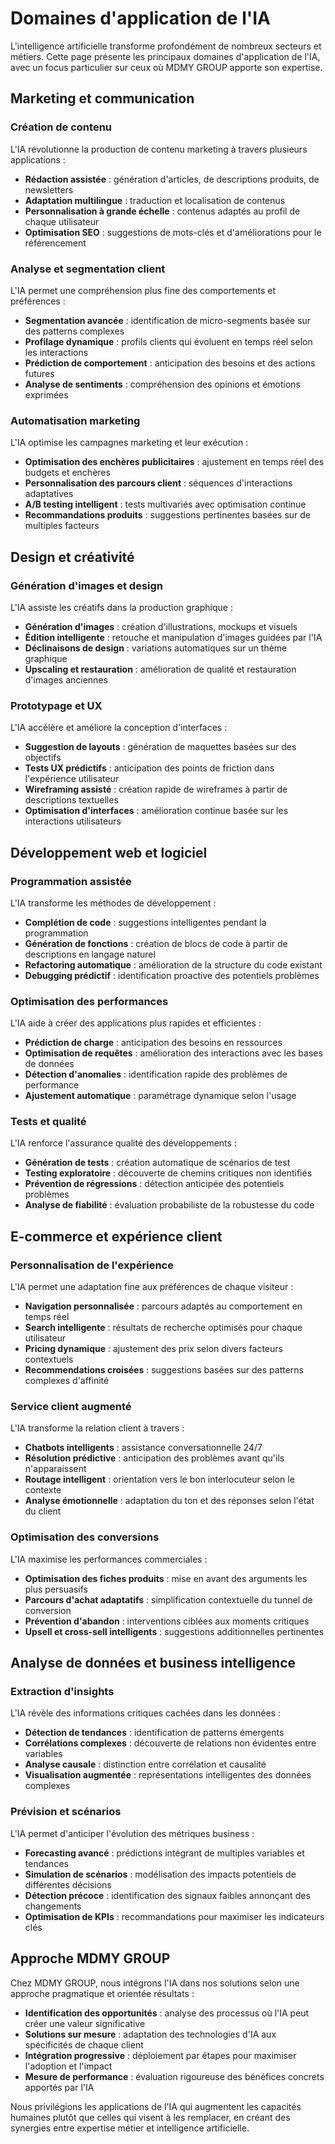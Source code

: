 # Domaines d'application de l'IA

L'intelligence artificielle transforme profondément de nombreux secteurs et métiers. Cette page présente les principaux domaines d'application de l'IA, avec un focus particulier sur ceux où MDMY GROUP apporte son expertise.

## Marketing et communication

### Création de contenu

L'IA révolutionne la production de contenu marketing à travers plusieurs applications :

- **Rédaction assistée** : génération d'articles, de descriptions produits, de newsletters
- **Adaptation multilingue** : traduction et localisation de contenus
- **Personnalisation à grande échelle** : contenus adaptés au profil de chaque utilisateur
- **Optimisation SEO** : suggestions de mots-clés et d'améliorations pour le référencement

### Analyse et segmentation client

L'IA permet une compréhension plus fine des comportements et préférences :

- **Segmentation avancée** : identification de micro-segments basée sur des patterns complexes
- **Profilage dynamique** : profils clients qui évoluent en temps réel selon les interactions
- **Prédiction de comportement** : anticipation des besoins et des actions futures
- **Analyse de sentiments** : compréhension des opinions et émotions exprimées

### Automatisation marketing

L'IA optimise les campagnes marketing et leur exécution :

- **Optimisation des enchères publicitaires** : ajustement en temps réel des budgets et enchères
- **Personnalisation des parcours client** : séquences d'interactions adaptatives
- **A/B testing intelligent** : tests multivariés avec optimisation continue
- **Recommandations produits** : suggestions pertinentes basées sur de multiples facteurs

## Design et créativité

### Génération d'images et design

L'IA assiste les créatifs dans la production graphique :

- **Génération d'images** : création d'illustrations, mockups et visuels
- **Édition intelligente** : retouche et manipulation d'images guidées par l'IA
- **Déclinaisons de design** : variations automatiques sur un thème graphique
- **Upscaling et restauration** : amélioration de qualité et restauration d'images anciennes

### Prototypage et UX

L'IA accélère et améliore la conception d'interfaces :

- **Suggestion de layouts** : génération de maquettes basées sur des objectifs
- **Tests UX prédictifs** : anticipation des points de friction dans l'expérience utilisateur
- **Wireframing assisté** : création rapide de wireframes à partir de descriptions textuelles
- **Optimisation d'interfaces** : amélioration continue basée sur les interactions utilisateurs

## Développement web et logiciel

### Programmation assistée

L'IA transforme les méthodes de développement :

- **Complétion de code** : suggestions intelligentes pendant la programmation
- **Génération de fonctions** : création de blocs de code à partir de descriptions en langage naturel
- **Refactoring automatique** : amélioration de la structure du code existant
- **Debugging prédictif** : identification proactive des potentiels problèmes

### Optimisation des performances

L'IA aide à créer des applications plus rapides et efficientes :

- **Prédiction de charge** : anticipation des besoins en ressources
- **Optimisation de requêtes** : amélioration des interactions avec les bases de données
- **Détection d'anomalies** : identification rapide des problèmes de performance
- **Ajustement automatique** : paramétrage dynamique selon l'usage

### Tests et qualité

L'IA renforce l'assurance qualité des développements :

- **Génération de tests** : création automatique de scénarios de test
- **Testing exploratoire** : découverte de chemins critiques non identifiés
- **Prévention de régressions** : détection anticipée des potentiels problèmes
- **Analyse de fiabilité** : évaluation probabiliste de la robustesse du code

## E-commerce et expérience client

### Personnalisation de l'expérience

L'IA permet une adaptation fine aux préférences de chaque visiteur :

- **Navigation personnalisée** : parcours adaptés au comportement en temps réel
- **Search intelligente** : résultats de recherche optimisés pour chaque utilisateur
- **Pricing dynamique** : ajustement des prix selon divers facteurs contextuels
- **Recommendations croisées** : suggestions basées sur des patterns complexes d'affinité

### Service client augmenté

L'IA transforme la relation client à travers :

- **Chatbots intelligents** : assistance conversationnelle 24/7
- **Résolution prédictive** : anticipation des problèmes avant qu'ils n'apparaissent
- **Routage intelligent** : orientation vers le bon interlocuteur selon le contexte
- **Analyse émotionnelle** : adaptation du ton et des réponses selon l'état du client

### Optimisation des conversions

L'IA maximise les performances commerciales :

- **Optimisation des fiches produits** : mise en avant des arguments les plus persuasifs
- **Parcours d'achat adaptatifs** : simplification contextuelle du tunnel de conversion
- **Prévention d'abandon** : interventions ciblées aux moments critiques
- **Upsell et cross-sell intelligents** : suggestions additionnelles pertinentes

## Analyse de données et business intelligence

### Extraction d'insights

L'IA révèle des informations critiques cachées dans les données :

- **Détection de tendances** : identification de patterns émergents
- **Corrélations complexes** : découverte de relations non évidentes entre variables
- **Analyse causale** : distinction entre corrélation et causalité
- **Visualisation augmentée** : représentations intelligentes des données complexes

### Prévision et scénarios

L'IA permet d'anticiper l'évolution des métriques business :

- **Forecasting avancé** : prédictions intégrant de multiples variables et tendances
- **Simulation de scénarios** : modélisation des impacts potentiels de différentes décisions
- **Détection précoce** : identification des signaux faibles annonçant des changements
- **Optimisation de KPIs** : recommandations pour maximiser les indicateurs clés

## Approche MDMY GROUP

Chez MDMY GROUP, nous intégrons l'IA dans nos solutions selon une approche pragmatique et orientée résultats :

- **Identification des opportunités** : analyse des processus où l'IA peut créer une valeur significative
- **Solutions sur mesure** : adaptation des technologies d'IA aux spécificités de chaque client
- **Intégration progressive** : déploiement par étapes pour maximiser l'adoption et l'impact
- **Mesure de performance** : évaluation rigoureuse des bénéfices concrets apportés par l'IA

Nous privilégions les applications de l'IA qui augmentent les capacités humaines plutôt que celles qui visent à les remplacer, en créant des synergies entre expertise métier et intelligence artificielle.
